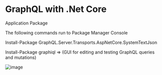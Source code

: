 # GraphQL with .Net Core 

Application Package

The following commands run to Package Manager Console

Install-Package GraphQL.Server.Transports.AspNetCore.SystemTextJson

Install-Package graphiql   => (GUI for editing and testing GraphQL queries and mutations)


![image](https://user-images.githubusercontent.com/35361821/157866227-c07dc282-dd64-4ae4-aa9a-f9ba52927c4a.png)
